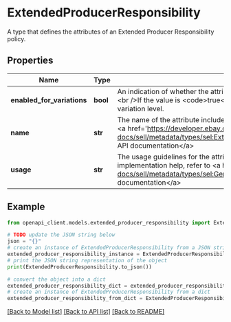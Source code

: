 # ExtendedProducerResponsibility

A type that defines the attributes of an Extended Producer Responsibility policy.

## Properties

Name | Type | Description | Notes
------------ | ------------- | ------------- | -------------
**enabled_for_variations** | **bool** | An indication of whether the attribute can be enabled for listing variations.&lt;br /&gt;&lt;br /&gt;If the value is &lt;code&gt;true&lt;/code&gt;, the attribute may be specified at the variation level. | [optional] 
**name** | **str** | The name of the attribute included in the policy. For implementation help, refer to &lt;a href&#x3D;&#39;https://developer.ebay.com/api-docs/sell/metadata/types/sel:ExtendedProducerResponsibilityEnum&#39;&gt;eBay API documentation&lt;/a&gt; | [optional] 
**usage** | **str** | The usage guidelines for the attribute, in the specified marketplace. For implementation help, refer to &lt;a href&#x3D;&#39;https://developer.ebay.com/api-docs/sell/metadata/types/sel:GenericUsageEnum&#39;&gt;eBay API documentation&lt;/a&gt; | [optional] 

## Example

```python
from openapi_client.models.extended_producer_responsibility import ExtendedProducerResponsibility

# TODO update the JSON string below
json = "{}"
# create an instance of ExtendedProducerResponsibility from a JSON string
extended_producer_responsibility_instance = ExtendedProducerResponsibility.from_json(json)
# print the JSON string representation of the object
print(ExtendedProducerResponsibility.to_json())

# convert the object into a dict
extended_producer_responsibility_dict = extended_producer_responsibility_instance.to_dict()
# create an instance of ExtendedProducerResponsibility from a dict
extended_producer_responsibility_from_dict = ExtendedProducerResponsibility.from_dict(extended_producer_responsibility_dict)
```
[[Back to Model list]](../README.md#documentation-for-models) [[Back to API list]](../README.md#documentation-for-api-endpoints) [[Back to README]](../README.md)


